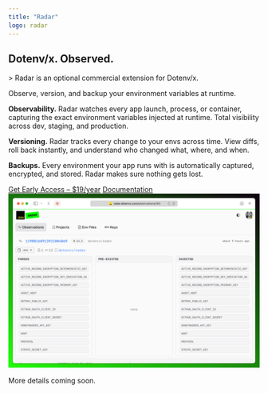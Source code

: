 ```yaml
---
title: "Radar"
logo: radar
---
```


<section class="w-full max-w-2xl mx-auto px-6 mt-12 md:mt-20 flex flex-col gap-4">
  <h1 class="font-extrabold text-2xl text-zinc-950 dark:text-zinc-50 text-center">Dotenv/x. Observed.</h1>
  <p class="italic">> Radar is an optional commercial extension for Dotenv/x.</p>
  <p>Observe, version, and backup your environment variables at runtime.</p>
  <p>
    <strong>Observability.</strong>
    Radar watches every app launch, process, or container, capturing the exact environment variables injected at runtime. Total visibility across dev, staging, and production.
  </p>
  <p>
    <strong>Versioning.</strong>
    Radar tracks every change to your envs across time. View diffs, roll back instantly, and understand who changed what, where, and when.
  </p>
  <p>
    <strong>Backups.</strong>
    Every environment your app runs with is automatically captured, encrypted, and stored. Radar makes sure nothing gets lost.
  </p>

  <div class="flex flex-row gap-4 justify-center my-8">
    <a class="btn-success" href="https://buy.stripe.com/7sY4gzdgFddq3ycape7IY02">Get Early Access – $19/year</a>
    <a class="btn link-radar" href="/docs/radar">Documentation</a>
  </div>

  <img src="/radar/ui.png" class="rounded-md border border-zinc-200 dark:border-zinc-800"/>

  <p class="text-center">More details coming soon.</p>
</section>

